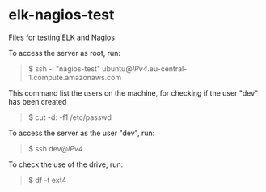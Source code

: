 # elk-nagios-test
Files for testing ELK and Nagios

To access the server as root, run:

> $ ssh -i "nagios-test" ubuntu@*IPv4*.eu-central-1.compute.amazonaws.com

This command list the users on the machine, for checking if the user "dev" has been created

> $ cut -d: -f1 /etc/passwd

To access the server as the user "dev", run:

> $ ssh dev@*IPv4*

To check the use of the drive, run:

> $ df -t ext4